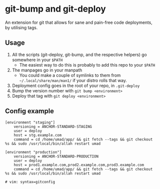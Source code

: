 git-bump and git-deploy
=======================

An extension for git that allows for sane and pain-free code deployments, by utilising tags.

Usage
-----

1. All the scripts (git-deploy, git-bump, and the respective helpers) go somewhere in your `$PATH`
    * The easiest way to do this is probably to add this repo to your `$PATH`
2. The manpages go in your manpath
    * You could make a couple of symlinks to them from `~/.local/share/man/man1/` if your distro rolls that way.
3. Deployment config goes in the root of your repo, in `.git-deploy`
4. Bump the version number with `git bump <environment>`
4. Deploy that tag with `git deploy <environment>`


Config example
--------------

```
[environment "staging"]
	versioning = ANCHOR-STANDARD-STAGING
	user = deploy
	host = stg.example.com
	command = cd /home/umad/app/ && git fetch --tags && git checkout %s && sudo /usr/local/bin/allah restart umad

[environment "production"]
	versioning = ANCHOR-STANDARD-PRODUCTION
	user = deploy
	host = prod1.example.com,prod2.example.com,prod3.example.com
	command = cd /home/umad/app/ && git fetch --tags && git checkout %s && sudo /usr/local/bin/allah restart umad

# vim: syntax=gitconfig
```
